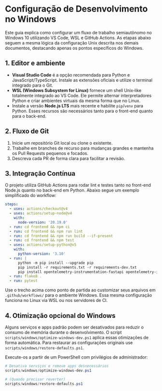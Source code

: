 # Configuração de Desenvolvimento no Windows

Este guia explica como configurar um fluxo de trabalho semiautônomo no Windows 10
utilizando VS Code, WSL e GitHub Actions. As etapas abaixo seguem a mesma lógica
da configuração Unix descrita nos demais documentos, destacando apenas os pontos
específicos do Windows.

## 1. Editor e ambiente

- **Visual Studio Code** é a opção recomendada para Python e JavaScript/TypeScript.
  Instale as extensões oficiais e utilize o terminal integrado para o Git.
- **WSL (Windows Subsystem for Linux)** fornece um shell Unix‑like totalmente
  integrado ao VS Code. Ele permite alternar interpretadores Python e criar
  ambientes virtuais da mesma forma que no Linux.
- Instale a versão **Node.js LTS** mais recente e habilite `pip`/`venv` para
  Python. Esses recursos são necessários tanto para o front-end quanto para o
  back-end.

## 2. Fluxo de Git

1. Inicie um repositório Git local ou clone o existente.
2. Trabalhe em branches de recurso para mudanças grandes e mantenha os Pull
   Requests pequenos e focados.
3. Descreva cada PR de forma clara para facilitar a revisão.

## 3. Integração Contínua

O projeto utiliza GitHub Actions para rodar lint e testes tanto no front-end
Node.js quanto no back-end em Python. Abaixo segue um exemplo simplificado do
workflow:

```yaml
steps:
  - uses: actions/checkout@v4
  - uses: actions/setup-node@v4
    with:
      node-version: '20.19.0'
  - run: cd frontend && npm ci
  - run: cd frontend && npm run lint
  - run: cd frontend && npm run build --if-present
  - run: cd frontend && npm test
  - uses: actions/setup-python@v5
    with:
      python-version: '3.10'
  - run: |
      python -m pip install --upgrade pip
      pip install -r requirements.txt -r requirements-dev.txt
      pip install opentelemetry-instrumentation-fastapi opentelemetry-instrumentation-logging
  - run: flake8 .
  - run: pytest
```

Use o trecho acima como ponto de partida ao customizar seus arquivos em
`.github/workflows/` para o ambiente Windows. Essa mesma configuração funciona no
Linux via WSL ou nos servidores de CI.

## 4. Otimização opcional do Windows

Alguns serviços e apps padrão podem ser desativados para reduzir o consumo de memória durante o desenvolvimento. O script `scripts/windows/optimize-windows-dev.ps1` aplica essas otimizações de forma automática. Para restaurar as configurações originais use `scripts/windows/restore-defaults.ps1`.

Execute-os a partir de um PowerShell com privilégios de administrador:

```powershell
# Desativa serviços e remove apps desnecessários
scripts/windows/optimize-windows-dev.ps1

# (Quando precisar reverter)
scripts/windows/restore-defaults.ps1
```
